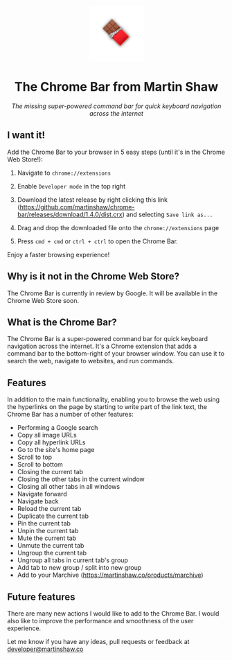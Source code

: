 <center>
<img src="/public/icons/128x128.png" width="128" height="128" />
<h1>The Chrome Bar from Martin Shaw</h1>
<i>The missing super-powered command bar for quick keyboard navigation across the internet</i> 
</center>

## I want it!

Add the Chrome Bar to your browser in 5 easy steps (until it's in the Chrome Web Store!):

1. Navigate to `chrome://extensions`

2. Enable `Developer mode` in the top right

3. Download the latest release by right clicking this link (https://github.com/martinshaw/chrome-bar/releases/download/1.4.0/dist.crx) and selecting `Save link as...`

4. Drag and drop the downloaded file onto the `chrome://extensions` page

5. Press `cmd + cmd` or `ctrl + ctrl` to open the Chrome Bar.

Enjoy a faster browsing experience!

## Why is it not in the Chrome Web Store?

The Chrome Bar is currently in review by Google. It will be available in the Chrome Web Store soon.

## What is the Chrome Bar?

The Chrome Bar is a super-powered command bar for quick keyboard navigation across the internet. It's a Chrome extension that adds a command bar to the bottom-right of your browser window. You can use it to search the web, navigate to websites, and run commands.

## Features

In addition to the main functionality, enabling you to browse the web using the hyperlinks on the page by starting to write part of the link text, the Chrome Bar has a number of other features:

* Performing a Google search
* Copy all image URLs
* Copy all hyperlink URLs
* Go to the site's home page
* Scroll to top
* Scroll to bottom
* Closing the current tab
* Closing the other tabs in the current window
* Closing all other tabs in all windows
* Navigate forward
* Navigate back
* Reload the current tab
* Duplicate the current tab
* Pin the current tab
* Unpin the current tab
* Mute the current tab
* Unmute the current tab
* Ungroup the current tab
* Ungroup all tabs in current tab's group
* Add tab to new group / split into new group
* Add to your Marchive (https://martinshaw.co/products/marchive)

## Future features

There are many new actions I would like to add to the Chrome Bar. I would also like to improve the performance and smoothness of the user experience. 

Let me know if you have any ideas, pull requests or feedback at developer@martinshaw.co